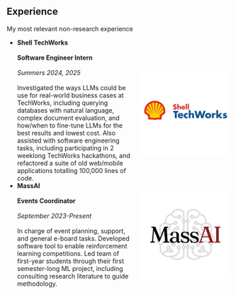 ## Experience

My most relevant non-research experience
- <div style="display: flex; align-items: center;">
  <p style="margin: 0; max-width: 70%;">
    <b>Shell TechWorks</b>
    <br><br>
    <b>Software Engineer Intern</b>
    <br><br>
    <i>Summers 2024, 2025</i>
    <br><br>
    Investigated the ways LLMs could be use for real-world business cases at TechWorks, including querying databases with natural language, complex document evaluation, and how/when to fine-tune LLMs for the best results and lowest cost. Also assisted with software engineering tasks, including participating in 2 weeklong TechWorks hackathons, and refactored a suite of old web/mobile applications totalling 100,000 lines of code.
  </p>
  <img src="stw_logo.jpeg" alt="stw logo" style="width: 200px; margin-left: 20px;">
  </div>

- <div style="display: flex; align-items: center;">
  <p style="margin: 0; max-width: 70%;">
    <b>MassAI</b>
    <br><br>
    <b>Events Coordinator</b>
    <br><br>
    <i>September 2023-Present</i>
    <br><br>
    In charge of event planning, support, and general e-board tasks. Developed software tool to enable reinforcement learning competitions. Led team of first-year students through their first semester-long ML project, including consulting research literature to guide methodology.
  </p>
  <img src="massai.png" alt="stw logo" style="width: 200px; margin-left: 20px;">
  </div>
